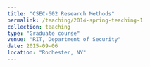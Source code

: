 ```yaml
---
title: "CSEC-602 Research Methods"
permalink: /teaching/2014-spring-teaching-1
collection: teaching
type: "Graduate course"
venue: "RIT, Department of Security"
date: 2015-09-06
location: "Rochester, NY"
---
```


